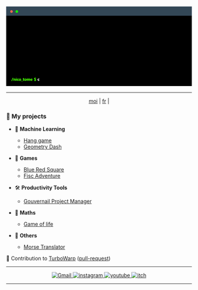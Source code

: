 
<p align="center"> <img alt="electron" src="https://github.com/nico-tome/Portfolio/blob/007552dc98572d0aa79592969b3b794328f19183/image/terminal.gif"/> </p>

---

<p align="center"> <a href="https://github.com/nico-tome/nico-tome">moi</a> | <a href="/README.md">fr</a> | </p>

### 🚀 My projects

- 🤖 **Machine Learning**

    * [Hang game](translation/fr/hang-game-ai.md)
    * [Geometry Dash](translation/fr/geometry-dash-ai.md)

- 🎲 **Games**

  * [Blue Red Square](translation/fr/blue-red-square.md)
  * [Fisc Adventure](translation/fr/fisc-adventure.md)

- 🛠 **Productivity Tools**

    * [Gouvernail Project Manager](translation/fr/gouvernail-project-manager.md)

- 🔢 **Maths**

    * [Game of life](translation/fr/game-of-life.md)

- 📌 **Others**

    * [Morse Translator](translation/fr/morse-translator.md)

🔗 Contribution to [TurboWarp](https://github.com/TurboWarp/extensions) ([pull-request](https://github.com/TurboWarp/extensions/pull/632))

---

<p align="center">
    <a target="_blank" href="mailto:nicolas.tome.38@gmail.com">
        <img alt="Gmail" src="https://img.shields.io/badge/Gmail-D14836?style=for-the-badge&logo=gmail&logoColor=white" />
    </a>
    <a target="_blank" href="https://www.instagram.com/nico__tome/">
        <img alt="instagram" src="https://img.shields.io/badge/Instagram-E4405F?style=for-the-badge&logo=instagram&logoColor=white">
    </a>
    <a target="_blank" href="https://www.youtube.com/channel/UCdCudHce2Enb42QlhJ0Q7aQ">
        <img alt="youtube" src="https://img.shields.io/badge/YouTube-FF0000?style=for-the-badge&logo=youtube&logoColor=white">
    </a>
    <a target="_blank" href="https://tomyo.itch.io/">
      <img alt="itch" src="https://img.shields.io/badge/Itch.io-FA5C5C?style=for-the-badge&logo=itchdotio&logoColor=white">
    </a>
</p>

---
